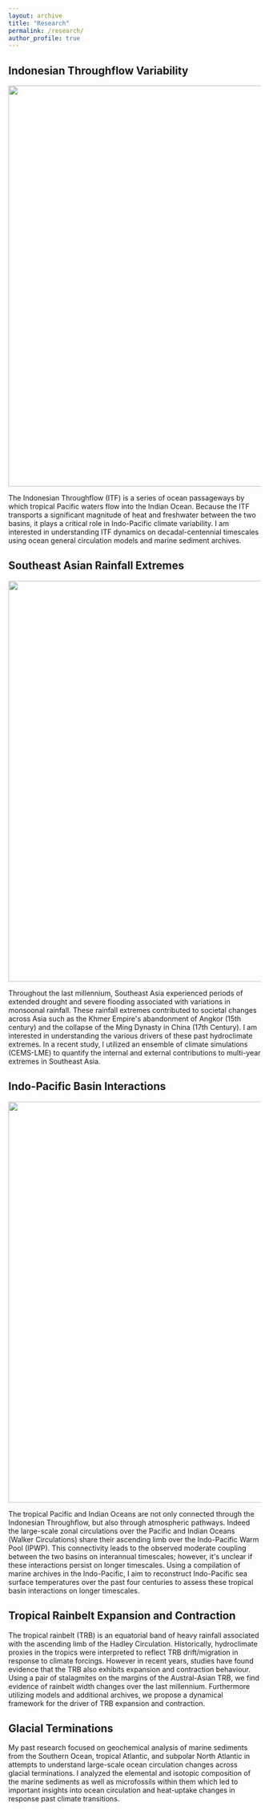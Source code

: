 ```yaml
---
layout: archive
title: "Research"
permalink: /research/
author_profile: true
---
```


## Indonesian Throughflow Variability

<img src="/images/IIOE_Fig_Final.jpg" width="800">

The Indonesian Throughflow (ITF) is a series of ocean passageways by which tropical Pacific waters flow into the Indian Ocean. Because the ITF transports a significant magnitude of heat and freshwater between the two basins, it plays a critical role in Indo-Pacific climate variability. I am interested in understanding ITF dynamics on decadal-centennial timescales using ocean general circulation models and marine sediment archives.  

## Southeast Asian Rainfall Extremes

<img src="/images/rainfall_extremes.jpg" width="800">

Throughout the last millennium, Southeast Asia experienced periods of extended drought and severe flooding associated with variations in monsoonal rainfall. These rainfall extremes contributed to societal changes across Asia such as the Khmer Empire's abandonment of Angkor (15th century) and the collapse of the Ming Dynasty in China (17th Century). I am interested in understanding the various drivers of these past hydroclimate extremes. In a recent study, I utilized an ensemble of climate simulations (CEMS-LME) to quantify the internal and external contributions to multi-year extremes in Southeast Asia.

## Indo-Pacific Basin Interactions

<img src="/images/Walker_Schematic3.png" width="800">

The tropical Pacific and Indian Oceans are not only connected through the Indonesian Throughflow, but also through atmospheric pathways. Indeed the large-scale zonal circulations over the Pacific and Indian Oceans (Walker Circulations) share their ascending limb over the Indo-Pacific Warm Pool (IPWP). This connectivity leads to the observed moderate coupling between the two basins on interannual timescales; however, it's unclear if these interactions persist on longer timescales. Using a compilation of marine archives in the Indo-Pacific, I aim to reconstruct Indo-Pacific sea surface temperatures over the past four centuries to assess these tropical basin interactions on longer timescales.

## Tropical Rainbelt Expansion and Contraction

The tropical rainbelt (TRB) is an equatorial band of heavy rainfall associated with the ascending limb of the Hadley Circulation. Historically, hydroclimate proxies in the tropics were interpreted to reflect TRB drift/migration in response to climate forcings. However in recent years, studies have found evidence that the TRB also exhibits expansion and contraction behaviour. Using a pair of stalagmites on the margins of the Austral-Asian TRB, we find evidence of rainbelt width changes over the last millennium. Furthermore utilizing models and additional archives, we propose a dynamical framework for the driver of TRB expansion and contraction.

## Glacial Terminations

My past research focused on geochemical analysis of marine sediments from the Southern Ocean, tropical Atlantic, and subpolar North Atlantic in attempts to understand large-scale ocean circulation changes across glacial terminations. I analyzed the elemental and isotopic composition of the marine sediments as well as microfossils within them which led to important insights into ocean circulation and heat-uptake changes in response past climate transitions.


